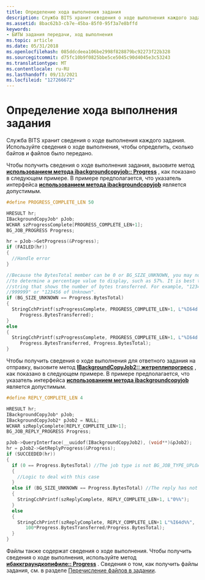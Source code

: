 ```yaml
---
title: Определение хода выполнения задания
description: Служба BITS хранит сведения о ходе выполнения каждого задания. Используйте сведения о ходе выполнения, чтобы определить, сколько байтов и файлов было передано.
ms.assetid: 8bac62b3-cb7e-45ba-85f0-95f3a7e8bffd
keywords:
- БИТЫ задания передачи, ход выполнения
ms.topic: article
ms.date: 05/31/2018
ms.openlocfilehash: 085ddcdeea106be2998f828879bc92273f22b328
ms.sourcegitcommit: d75fc10b9f0825bbe5ce5045c90d4045e3c53243
ms.translationtype: MT
ms.contentlocale: ru-RU
ms.lasthandoff: 09/13/2021
ms.locfileid: "127266672"
---
```

# <a name="determining-the-progress-of-a-job"></a>Определение хода выполнения задания

Служба BITS хранит сведения о ходе выполнения каждого задания. Используйте сведения о ходе выполнения, чтобы определить, сколько байтов и файлов было передано.

Чтобы получить сведения о ходе выполнения задания, вызовите метод [**использованием метода ibackgroundcopyjob:: Progress**](/windows/desktop/api/Bits/nf-bits-ibackgroundcopyjob-getprogress) , как показано в следующем примере. В примере предполагается, что указатель интерфейса [**использованием метода ibackgroundcopyjob**](/windows/desktop/api/Bits/nn-bits-ibackgroundcopyjob) является допустимым.


```C++
#define PROGRESS_COMPLETE_LEN 50

HRESULT hr;
IBackgroundCopyJob* pJob;
WCHAR szProgressComplete[PROGRESS_COMPLETE_LEN+1];
BG_JOB_PROGRESS Progress;

hr = pJob->GetProgress(&Progress); 
if (FAILED(hr))
{
  //Handle error
}

//Because the BytesTotal member can be 0 or BG_SIZE_UNKNOWN, you may not be able 
//to determine a percentage value to display, such as 57%. It is best to display a 
//string that shows the number of bytes transferred. For example, "123456 of 
//999999" or "123456 of Unknown".
if (BG_SIZE_UNKNOWN == Progress.BytesTotal)
{
  StringCchPrintf(szProgressComplete, PROGRESS_COMPLETE_LEN+1, L"%I64d of Unknown", 
     Progress.BytesTransferred);
}
else
{
  StringCchPrintf(szProgressComplete, PROGRESS_COMPLETE_LEN+1, L"%I64d of %I64d", 
     Progress.BytesTransferred, Progress.BytesTotal); 
}
```



Чтобы получить сведения о ходе выполнения для ответного задания на отправку, вызовите метод [**IBackgroundCopyJob2:: жетреплипрогресс**](/windows/desktop/api/Bits1_5/nf-bits1_5-ibackgroundcopyjob2-getreplyprogress) , как показано в следующем примере. В примере предполагается, что указатель интерфейса [**использованием метода ibackgroundcopyjob**](/windows/desktop/api/Bits/nn-bits-ibackgroundcopyjob) является допустимым.


```C++
#define REPLY_COMPLETE_LEN 4

HRESULT hr;
IBackgroundCopyJob* pJob;
IBackgroundCopyJob2* pJob2 = NULL;
WCHAR szReplyComplete[REPLY_COMPLETE_LEN+1];
BG_JOB_REPLY_PROGRESS Progress;

pJob->QueryInterface(__uuidof(IBackgroundCopyJob2), (void**)&pJob2);
hr = pJob2->GetReplyProgress(&Progress); 
if (SUCCEEDED(hr))
{
  if (0 == Progress.BytesTotal) //The job type is not BG_JOB_TYPE_UPLOAD_REPLY
  {
    //Logic to deal with this case  
  }
  else if (BG_SIZE_UNKNOWN == Progress.BytesTotal) //The reply has not begun
  {
    StringCchPrintf(szReplyComplete, REPLY_COMPLETE_LEN+1, L"0%%");
  }
  else
  {
    StringCchPrintf(szReplyComplete, REPLY_COMPLETE_LEN+1 L"%I64d%%",
       100*Progress.BytesTransferred/Progress.BytesTotal); 
  }
}
```



Файлы также содержат сведения о ходе выполнения. Чтобы получить сведения о ходе выполнения, используйте метод [**ибаккграундкопифиле:: Progress**](/windows/desktop/api/Bits/nf-bits-ibackgroundcopyfile-getprogress) . Сведения о том, как получить файлы задания, см. в разделе [Перечисление файлов в задании](enumerating-files-in-a-job.md).

 

 





